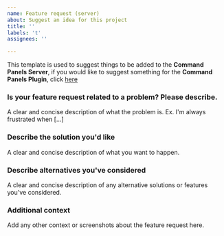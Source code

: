 ```yaml
---
name: Feature request (server)
about: Suggest an idea for this project
title: ''
labels: 't'
assignees: ''

---
```

This template is used to suggest things to be added to the **Command Panels Server**, if you would like to suggest something for the **Command Panels Plugin**, click [here](https://github.com/rockyhawk64/CommandPanels/issues/new?assignees=&labels=enhancement&template=feature_request.md&title=)

### Is your feature request related to a problem? Please describe.
A clear and concise description of what the problem is. Ex. I'm always frustrated when [...]

### Describe the solution you'd like
A clear and concise description of what you want to happen.

### Describe alternatives you've considered
A clear and concise description of any alternative solutions or features you've considered.

### Additional context
Add any other context or screenshots about the feature request here.

